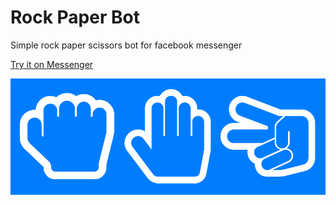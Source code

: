 # Rock Paper Bot
Simple rock paper scissors bot for facebook messenger 

[Try it on Messenger](http://m.me/rockpaperbot)

![banner](banner.png)
